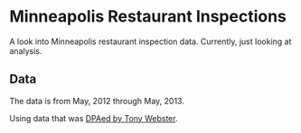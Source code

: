 # Minneapolis Restaurant Inspections

A look into Minneapolis restaurant inspection data.  Currently, just looking at analysis.

## Data

The data is from May, 2012 through May, 2013.

Using data that was [DPAed by Tony Webster](https://github.com/webster/minneapolis-restaurant-health-inspection-data/tree/ed19799a02a68b2424137052a11829ee634712bb/release-2013-07-15).
